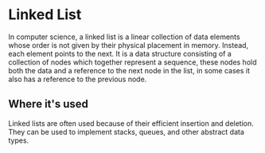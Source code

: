 # Linked List

In computer science, a linked list is a linear collection of data elements whose order is not given by their physical placement in memory. Instead, each element points to the next. It is a data structure consisting of a collection of nodes which together represent a sequence, these nodes hold both the data and a reference to the next node in the list, in some cases it also has a reference to the previous node.

## Where it's used

Linked lists are often used because of their efficient insertion and deletion. They can be used to implement stacks, queues, and other abstract data types.